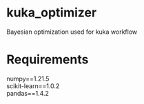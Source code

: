 # kuka_optimizer
Bayesian optimization used for kuka workflow  

# Requirements
numpy==1.21.5  
scikit-learn==1.0.2  
pandas==1.4.2  